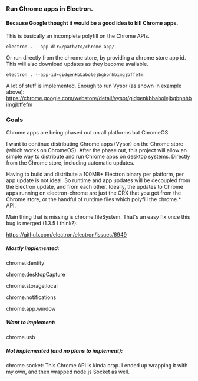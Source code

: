 ### Run Chrome apps in Electron.
#### Because Google thought it would be a good idea to kill Chrome apps.

This is basically an incomplete polyfill on the Chrome APIs.

```
electron . --app-dir=/path/to/chrome-app/
```

Or run directly from the chrome store, by providing a chrome store app id.
This will also download updates as they become available.

```
electron . --app-id=gidgenkbbabolejbgbpnhbimgjbffefm
```

A lot of stuff is implemented. Enough to run Vysor (as shown in example above):
https://chrome.google.com/webstore/detail/vysor/gidgenkbbabolejbgbpnhbimgjbffefm



### Goals
Chrome apps are being phased out on all platforms but ChromeOS.

I want to continue distributing Chrome apps (Vysor) on the Chrome store (which works on ChromeOS). After the phase out, this project will allow an simple way to distribute and run Chrome apps on desktop systems. Directly from the Chrome store, including automatic updates.

Having to build and distribute a 100MB+ Electron binary per platform, per app update is not ideal. So runtime and app updates will be decoupled from the Electron update, and from each other. Ideally, the updates to Chrome apps running on electron-chrome
are just the CRX that you get from the Chrome store, or the handful of runtime files which polyfill the chrome.* API.

Main thing that is missing is chrome.fileSystem. That's an easy fix once this bug is merged (1.3.5 I think?):

https://github.com/electron/electron/issues/6949

##### Mostly implemented:

chrome.identity

chrome.desktopCapture

chrome.storage.local

chrome.notifications

chrome.app.window

##### Want to implement:

chrome.usb

##### Not implemented (and no plans to implement):

chrome.socket: This Chrome API is kinda crap. I ended up wrapping it with my own, and then wrapped node.js Socket as well.
